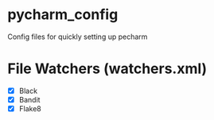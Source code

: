 # pycharm_config
Config files for quickly setting up pecharm


# File Watchers (watchers.xml)

- [x] Black
- [x] Bandit
- [x] Flake8
